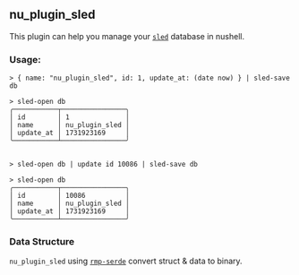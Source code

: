 ## nu_plugin_sled

This plugin can help you manage your [`sled`](https://github.com/spacejam/sled?tab=readme-ov-file) database in nushell.

### Usage:

```nushell
> { name: "nu_plugin_sled", id: 1, update_at: (date now) } | sled-save db

> sled-open db
╭───────────┬────────────────╮
│ id        │ 1              │
│ name      │ nu_plugin_sled │
│ update_at │ 1731923169     │
╰───────────┴────────────────╯


> sled-open db | update id 10086 | sled-save db

> sled-open db
╭───────────┬────────────────╮
│ id        │ 10086          │
│ name      │ nu_plugin_sled │
│ update_at │ 1731923169     │
╰───────────┴────────────────╯
```

### Data Structure

`nu_plugin_sled` using [`rmp-serde`](https://crates.io/crates/rmp-serde) convert struct & data to binary.
